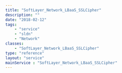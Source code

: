 ```yaml
---
title: "SoftLayer_Network_LBaaS_SSLCipher"
description: ""
date: "2018-02-12"
tags:
    - "service"
    - "sldn"
    - "Network"
classes:
    - "SoftLayer_Network_LBaaS_SSLCipher"
type: "reference"
layout: "service"
mainService : "SoftLayer_Network_LBaaS_SSLCipher"
---
```

